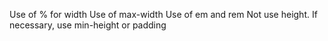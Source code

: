 
Use of % for width
Use of max-width
Use of em and rem
Not use height. If necessary, use min-height or padding

